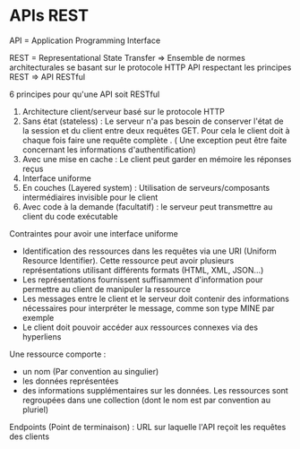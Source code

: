 # APIs REST

API = Application Programming Interface

REST = Representational State Transfer  => Ensemble de normes architecturales se basant sur le protocole HTTP
API respectant les principes REST =>  API RESTful


6 principes pour qu'une API soit RESTful
1. Architecture client/serveur basé sur le protocole HTTP
2. Sans état (stateless) : Le serveur n'a pas besoin de conserver l'état de la session et du client entre deux requêtes GET. Pour cela le client doit à chaque fois faire une requête complète . ( Une exception peut être faite concernant les informations d'authentification)
3. Avec une mise en cache : Le client peut garder en mémoire les réponses reçus
4. Interface uniforme
5. En couches (Layered system) : Utilisation de serveurs/composants intermédiaires invisible pour le client
6. Avec code à la demande (facultatif) : le serveur peut transmettre au client du code exécutable

 Contraintes pour avoir une interface uniforme
- Identification des ressources dans les requêtes via une URI (Uniform Resource Identifier). Cette ressource peut avoir plusieurs représentations utilisant différents formats (HTML, XML, JSON…)
- Les représentations fournissent suffisamment d'information pour permettre au client de manipuler la ressource
- Les messages entre le client et le serveur doit contenir des informations nécessaires pour interpréter le message, comme son type MINE par exemple
- Le client doit pouvoir accéder aux ressources connexes via des hyperliens

Une ressource comporte :
- un nom (Par convention au singulier) 
- les données représentées 
- des informations supplémentaires sur les données. 
Les ressources sont regroupées dans une collection (dont le nom est par convention au pluriel) 

Endpoints (Point de terminaison) : URL sur laquelle l'API reçoit les requêtes des clients 












